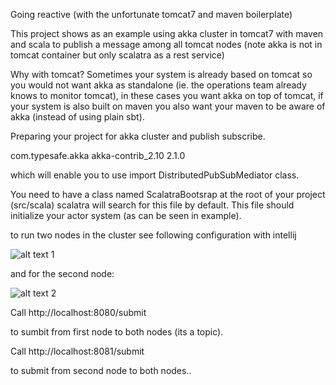 Going reactive (with the unfortunate tomcat7 and maven boilerplate)

This project shows as an example using akka cluster in tomcat7 with maven and scala to publish a message among all tomcat nodes (note akka is not in tomcat container but only scalatra as a rest service)

Why with tomcat? Sometimes your system is already based on tomcat so you would not want akka as standalone (ie. the operations team already knows to monitor tomcat), in these cases you want akka on top of tomcat, if your system is also built on maven you also want your maven to be aware of akka (instead of using plain sbt).

Preparing your project for akka cluster and publish subscribe.

<dependency>
	<groupId>com.typesafe.akka</groupId>
	<artifactId>akka-contrib_2.10</artifactId>
	<version>2.1.0</version>
</dependency>

which will enable you to use import DistributedPubSubMediator class.

You need to have a class named ScalatraBootsrap at the root of your project (src/scala) scalatra will search for this file by default.
This file should initialize your actor system (as can be seen in example).

to run two nodes in the cluster see following configuration with intellij

![alt text 1](http://github.com/tomer-ben-david/akkaServlet/raw/master/doc/images/tomcat-akka-cluster-2552.png)

and for the second node:

![alt text 2](http://github.com/tomer-ben-david/akkaServlet/raw/master/doc/images/tomcat-akka-cluster-2552.png)


Call http://localhost:8080/submit

to sumbit from first node to both nodes (its a topic).

Call http://localhost:8081/submit

to submit from second node to both nodes..
